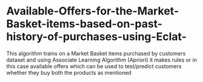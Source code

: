 # Available-Offers-for-the-Market-Basket-items-based-on-past-history-of-purchases-using-Eclat-
This algorithm trains on a Market Basket items purchased by customers dataset and using Associate Learning Algorithm (Apriori) it makes rules or in this case available offers which can be used to test/predict customers whether they buy both the products as mentioned
